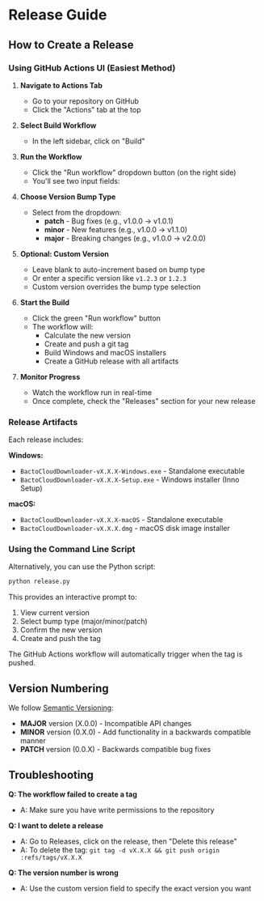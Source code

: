 # Release Guide

## How to Create a Release

### Using GitHub Actions UI (Easiest Method)

1. **Navigate to Actions Tab**
   - Go to your repository on GitHub
   - Click the "Actions" tab at the top

2. **Select Build Workflow**
   - In the left sidebar, click on "Build"
   
3. **Run the Workflow**
   - Click the "Run workflow" dropdown button (on the right side)
   - You'll see two input fields:

4. **Choose Version Bump Type**
   - Select from the dropdown:
     - **patch** - Bug fixes (e.g., v1.0.0 → v1.0.1)
     - **minor** - New features (e.g., v1.0.0 → v1.1.0)
     - **major** - Breaking changes (e.g., v1.0.0 → v2.0.0)

5. **Optional: Custom Version**
   - Leave blank to auto-increment based on bump type
   - Or enter a specific version like `v1.2.3` or `1.2.3`
   - Custom version overrides the bump type selection

6. **Start the Build**
   - Click the green "Run workflow" button
   - The workflow will:
     - Calculate the new version
     - Create and push a git tag
     - Build Windows and macOS installers
     - Create a GitHub release with all artifacts

7. **Monitor Progress**
   - Watch the workflow run in real-time
   - Once complete, check the "Releases" section for your new release

### Release Artifacts

Each release includes:

**Windows:**
- `BactoCloudDownloader-vX.X.X-Windows.exe` - Standalone executable
- `BactoCloudDownloader-vX.X.X-Setup.exe` - Windows installer (Inno Setup)

**macOS:**
- `BactoCloudDownloader-vX.X.X-macOS` - Standalone executable
- `BactoCloudDownloader-vX.X.X.dmg` - macOS disk image installer

### Using the Command Line Script

Alternatively, you can use the Python script:

```bash
python release.py
```

This provides an interactive prompt to:
1. View current version
2. Select bump type (major/minor/patch)
3. Confirm the new version
4. Create and push the tag

The GitHub Actions workflow will automatically trigger when the tag is pushed.

## Version Numbering

We follow [Semantic Versioning](https://semver.org/):

- **MAJOR** version (X.0.0) - Incompatible API changes
- **MINOR** version (0.X.0) - Add functionality in a backwards compatible manner
- **PATCH** version (0.0.X) - Backwards compatible bug fixes

## Troubleshooting

**Q: The workflow failed to create a tag**
- A: Make sure you have write permissions to the repository

**Q: I want to delete a release**
- A: Go to Releases, click on the release, then "Delete this release"
- A: To delete the tag: `git tag -d vX.X.X && git push origin :refs/tags/vX.X.X`

**Q: The version number is wrong**
- A: Use the custom version field to specify the exact version you want
